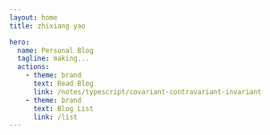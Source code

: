 ```yaml
---
layout: home
title: zhixiang yao

hero:
  name: Personal Blog
  tagline: making...
  actions:
    - theme: brand
      text: Read Blog
      link: /notes/typescript/covariant-contravariant-invariant
    - theme: brand
      text: Blog List
      link: /list
---
```


<ClientOnly>
  <Rain
    :bg="{
      desktopDark: 'home-bg-images/desktop_dark_girl.png',
      desktopLight: 'home-bg-images/desktop_light_girl.png',
      mobileDark: 'home-bg-images/mobile_dark_girl.jpeg',
      mobileLight: 'home-bg-images/mobile_light_girl.jpeg',
    }" 
  />
</ClientOnly>
